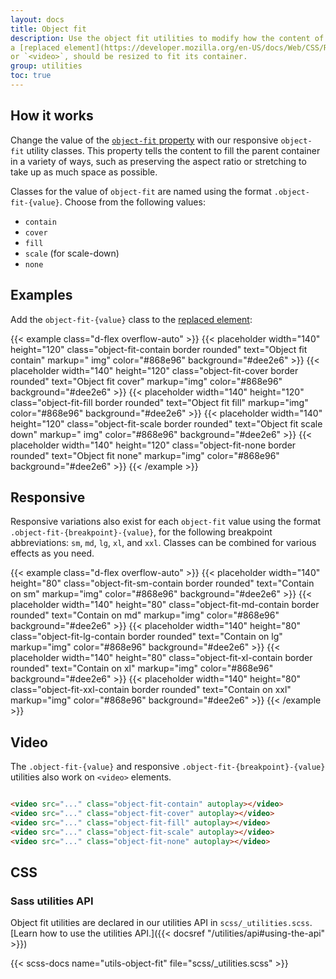 ```yaml
---
layout: docs
title: Object fit
description: Use the object fit utilities to modify how the content of
a [replaced element](https://developer.mozilla.org/en-US/docs/Web/CSS/Replaced_element), such as an `<img>`
or `<video>`, should be resized to fit its container.
group: utilities
toc: true
---
```


## How it works

Change the value of the [`object-fit` property](https://developer.mozilla.org/en-US/docs/Web/CSS/object-fit) with our
responsive `object-fit` utility classes. This property tells the content to fill the parent container in a variety of
ways, such as preserving the aspect ratio or stretching to take up as much space as possible.

Classes for the value of `object-fit` are named using the format `.object-fit-{value}`. Choose from the following
values:

- `contain`
- `cover`
- `fill`
- `scale` (for scale-down)
- `none`

## Examples

Add the `object-fit-{value}` class to
the [replaced element](https://developer.mozilla.org/en-US/docs/Web/CSS/Replaced_element):

{{< example class="d-flex overflow-auto" >}}
{{< placeholder width="140" height="120" class="object-fit-contain border rounded" text="Object fit contain" markup="
img" color="#868e96" background="#dee2e6" >}}
{{< placeholder width="140" height="120" class="object-fit-cover border rounded" text="Object fit cover" markup="img"
color="#868e96" background="#dee2e6" >}}
{{< placeholder width="140" height="120" class="object-fit-fill border rounded" text="Object fit fill" markup="img"
color="#868e96" background="#dee2e6" >}}
{{< placeholder width="140" height="120" class="object-fit-scale border rounded" text="Object fit scale down" markup="
img" color="#868e96" background="#dee2e6" >}}
{{< placeholder width="140" height="120" class="object-fit-none border rounded" text="Object fit none" markup="img"
color="#868e96" background="#dee2e6" >}}
{{< /example >}}

## Responsive

Responsive variations also exist for each `object-fit` value using the format `.object-fit-{breakpoint}-{value}`, for
the following breakpoint abbreviations: `sm`, `md`, `lg`, `xl`, and `xxl`. Classes can be combined for various effects
as you need.

{{< example class="d-flex overflow-auto" >}}
{{< placeholder width="140" height="80" class="object-fit-sm-contain border rounded" text="Contain on sm" markup="img"
color="#868e96" background="#dee2e6" >}}
{{< placeholder width="140" height="80" class="object-fit-md-contain border rounded" text="Contain on md" markup="img"
color="#868e96" background="#dee2e6" >}}
{{< placeholder width="140" height="80" class="object-fit-lg-contain border rounded" text="Contain on lg" markup="img"
color="#868e96" background="#dee2e6" >}}
{{< placeholder width="140" height="80" class="object-fit-xl-contain border rounded" text="Contain on xl" markup="img"
color="#868e96" background="#dee2e6" >}}
{{< placeholder width="140" height="80" class="object-fit-xxl-contain border rounded" text="Contain on xxl" markup="img"
color="#868e96" background="#dee2e6" >}}
{{< /example >}}

## Video

The `.object-fit-{value}` and responsive `.object-fit-{breakpoint}-{value}` utilities also work on `<video>` elements.

```html

<video src="..." class="object-fit-contain" autoplay></video>
<video src="..." class="object-fit-cover" autoplay></video>
<video src="..." class="object-fit-fill" autoplay></video>
<video src="..." class="object-fit-scale" autoplay></video>
<video src="..." class="object-fit-none" autoplay></video>
```

## CSS

### Sass utilities API

Object fit utilities are declared in our utilities API
in `scss/_utilities.scss`. [Learn how to use the utilities API.]({{< docsref "/utilities/api#using-the-api" >}})

{{< scss-docs name="utils-object-fit" file="scss/_utilities.scss" >}}
